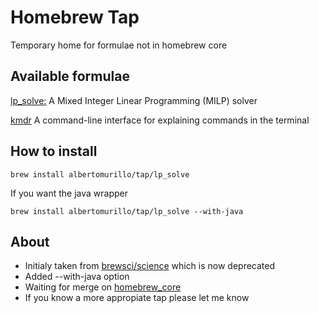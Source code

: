 # Homebrew Tap
Temporary home for formulae not in homebrew core

## Available formulae
[lp_solve:](http://lpsolve.sourceforge.net/5.5/) A Mixed Integer Linear Programming (MILP) solver

[kmdr](https://kmdr.sh) A command-line interface for explaining commands in the terminal

## How to install
```
brew install albertomurillo/tap/lp_solve
```

If you want the java wrapper
```
brew install albertomurillo/tap/lp_solve --with-java
```

## About
- Initialy taken from [brewsci/science](https://github.com/brewsci/homebrew-science) which is now deprecated
- Added --with-java option
- Waiting for merge on [homebrew_core](https://github.com/Homebrew/homebrew-core/pull/29965)
- If you know a more appropiate tap please let me know
